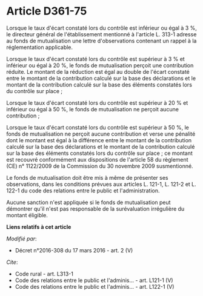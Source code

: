 # Article D361-75

Lorsque le taux d'écart constaté lors du contrôle est inférieur ou égal à 3 %, le directeur général de l'établissement
mentionné à l'article L. 313-1 adresse au fonds de mutualisation une lettre d'observations contenant un rappel à la
réglementation applicable. 

Lorsque le taux d'écart constaté lors du contrôle est supérieur à 3 % et inférieur ou égal à 20 %, le fonds de mutualisation
perçoit une contribution réduite. Le montant de la réduction est égal au double de l'écart constaté entre le montant de la
contribution calculé sur la base des déclarations et le montant de la contribution calculé sur la base des éléments constatés
lors du contrôle sur place ; 

Lorsque le taux d'écart constaté lors du contrôle est supérieur à 20 % et inférieur ou égal à 50 %, le fonds de mutualisation
ne perçoit aucune contribution ; 

Lorsque le taux d'écart constaté lors du contrôle est supérieur à 50 %, le fonds de mutualisation ne perçoit aucune
contribution et verse une pénalité dont le montant est égal à la différence entre le montant de la contribution calculé sur
la base des déclarations et le montant de la contribution calculé sur la base des éléments constatés lors du contrôle sur
place ; ce montant est recouvré conformément aux dispositions de l'article 58 du règlement (CE) n° 1122/2009 de la Commission
du 30 novembre 2009 susmentionné. 

Le fonds de mutualisation doit être mis à même de présenter ses observations, dans les conditions prévues aux articles L.
121-1, L. 121-2 et L. 122-1 du code des relations entre le public et l'administration. 

Aucune sanction n'est appliquée si le fonds de mutualisation peut démontrer qu'il n'est pas responsable de la surévaluation
irrégulière du montant éligible.

**Liens relatifs à cet article**

_Modifié par_:

  - Décret n°2016-308 du 17 mars 2016 - art. 2 (V)

_Cite_:

  - Code rural - art. L313-1
  - Code des relations entre le public et l'adminis... - art. L121-1 (V)
  - Code des relations entre le public et l'adminis... - art. L122-1 (V)
